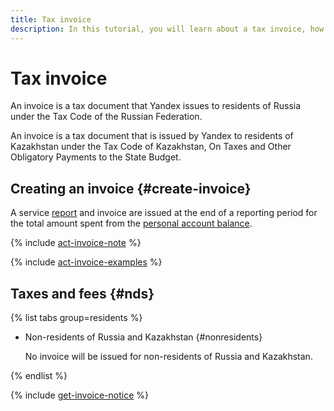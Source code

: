 ```yaml
---
title: Tax invoice
description: In this tutorial, you will learn about a tax invoice, how it is formed, and the taxes and fees it includes.
---
```



# Tax invoice


An invoice is a tax document that Yandex issues to residents of Russia under the Tax Code of the Russian Federation.


An invoice is a tax document that is issued by Yandex to residents of Kazakhstan under the Tax Code of Kazakhstan, On Taxes and Other Obligatory Payments to the State Budget.


## Creating an invoice {#create-invoice}

A service [report](../concepts/act.md) and invoice are issued at the end of a reporting period for the total amount spent from the [personal account balance](../concepts/personal-account.md#balance).

{% include [act-invoice-note](../_includes/act-invoice-note.md) %}

{% include [act-invoice-examples](../_includes/act-invoice-examples.md) %}


## Taxes and fees {#nds}

{% list tabs group=residents %}

       
  - Non-residents of Russia and Kazakhstan {#nonresidents}

    No invoice will be issued for non-residents of Russia and Kazakhstan.
    
{% endlist %}

{% include [get-invoice-notice](../../_includes/billing/get-invoice-notice.md) %}
